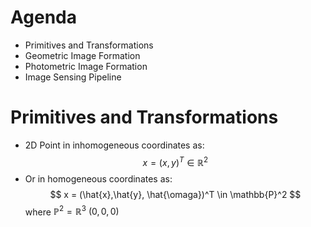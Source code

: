 # Agenda
- Primitives and Transformations
- Geometric Image Formation
- Photometric Image Formation
- Image Sensing Pipeline

# Primitives and Transformations
- 2D Point in inhomogeneous coordinates as:
$$ x = (x,y)^T \in \mathbb{R}^2 $$
- Or in homogeneous coordinates as:
$$ x = (\hat{x},\hat{y}, \hat{\omaga})^T \in \mathbb{P}^2 $$
where $\mathbb{P}^2 = \mathbb{R}^3 \ {(0,0,0)}$